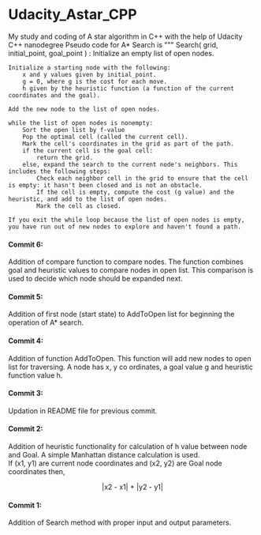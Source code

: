 # Udacity_Astar_CPP


My study and coding of A star algorithm in C++ with the help of Udacity C++ nanodegree
Pseudo code for A\*  Search is 
"""
Search( grid, initial_point, goal_point ) :
	Initialize an empty list of open nodes.
	
	Initialize a starting node with the following:
		x and y values given by initial_point.
		g = 0, where g is the cost for each move.
		h given by the heuristic function (a function of the current coordinates and the goal).
	
	Add the new node to the list of open nodes.
	
	while the list of open nodes is nonempty:
		Sort the open list by f-value
		Pop the optimal cell (called the current cell).
		Mark the cell's coordinates in the grid as part of the path.
		if the current cell is the goal cell:
			return the grid.
		else, expand the search to the current node's neighbors. This includes the following steps:
			Check each neighbor cell in the grid to ensure that the cell is empty: it hasn't been closed and is not an obstacle.
			If the cell is empty, compute the cost (g value) and the heuristic, and add to the list of open nodes.
			Mark the cell as closed.
	
	If you exit the while loop because the list of open nodes is empty, you have run out of new nodes to explore and haven't found a path.

#### Commit 6:
Addition of compare function to compare nodes. The function combines goal and heuristic values to compare nodes in open list. This comparison is used to decide which node should be expanded next.

#### Commit 5:
Addition of first node (start state) to AddToOpen list for beginning the operation of A\* search.

#### Commit 4:
Addition of function AddToOpen. This function will add new nodes to open list for traversing. A node has x, y co ordinates, a goal value g and heuristic function value h. 

#### Commit 3:    
Updation in README file for previous commit.


#### Commit 2:    
Addition of heuristic functionality for calculation of h value between node and Goal. A simple  Manhattan distance calculation is used.  
If (x1, y1) are current node coordinates and (x2, y2) are Goal node coordinates then,  
	<p align="center">|x2 - x1| + |y2 - y1|</p>


#### Commit 1:  
Addition of Search method with proper input and output parameters.
